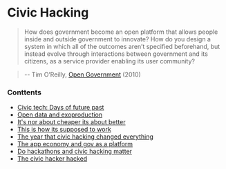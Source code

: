 # Civic Hacking

> How does government become an open platform that allows people inside and outside government to innovate? How do you design a system in which all of the outcomes aren’t specified beforehand, but instead evolve through interactions between government and its citizens, as a service provider enabling its user community?

> -- Tim O’Reilly, [Open Government](http://chimera.labs.oreilly.com/books/1234000000774/ch02.html) (2010)

### Conttents

* [Civic tech: Days of future past](#)
* [Open data and exoproduction](#) 
* [It's nor about cheaper its about better](#) 
* [This is how its supposed to work](#) 
* [The year that civic hacking changed everything](#) 
* [The app economy and gov as a platform](#) 
* [Do hackathons and civic hacking matter](#) 
* [The civic hacker hacked](#) 